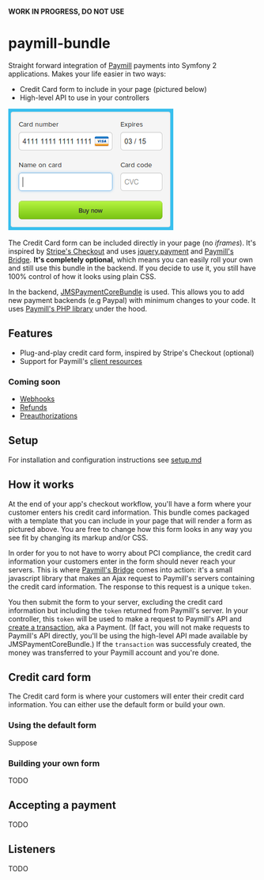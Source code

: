 **WORK IN PROGRESS, DO NOT USE**

# paymill-bundle
Straight forward integration of [Paymill](http://paymill.com) payments into Symfony 2 applications. Makes your life easier in two ways:

* Credit Card form to include in your page (pictured below)
* High-level API to use in your controllers

![Credit card form screenshot](Resources/doc/form.png)

The Credit Card form can be included directly in your page (no *iframes*). It's inspired by [Stripe's Checkout](https://stripe.com/blog/stripe-checkout) and uses [jquery.payment](https://github.com/stripe/jquery.payment) and [Paymill's Bridge](https://www.paymill.com/en-gb/documentation-3/reference/paymill-bridge/). **It's completely optional**, which means you can easily roll your own and still use this bundle in the backend. If you decide to use it, you still have 100% control of how it looks using plain CSS.

In the backend, [JMSPaymentCoreBundle](https://github.com/schmittjoh/JMSPaymentCoreBundle) is used. This allows you to add new payment backends (e.g Paypal) with minimum changes to your code. It uses [Paymill's PHP library](https://github.com/Paymill/Paymill-PHP) under the hood.

## Features

* Plug-and-play credit card form, inspired by Stripe's Checkout (optional)
* Support for Paymill's [client resources](https://www.paymill.com/it-it/documentation-3/reference/api-reference/#clients)

### Coming soon

* [Webhooks](https://www.paymill.com/it-it/documentation-3/reference/api-reference/#webhooks)
* [Refunds](https://www.paymill.com/it-it/documentation-3/reference/api-reference/#refunds)
* [Preauthorizations](https://www.paymill.com/it-it/documentation-3/reference/api-reference/#preauthorizations)

## Setup
For installation and configuration instructions see [setup.md](Resources/doc/setup.md)

## How it works
At the end of your app's checkout workflow, you'll have a form where your customer enters his credit card information. This bundle comes packaged with a template that you can include in your page that will render a form as pictured above. You are free to change how this form looks in any way you see fit by changing its markup and/or CSS.

In order for you to not have to worry about PCI compliance, the credit card information your customers enter in the form should never reach your servers. This is where [Paymill's Bridge](https://www.paymill.com/en-gb/documentation-3/reference/paymill-bridge/) comes into action: it's a small javascript library that makes an Ajax request to Paymill's servers containing the credit card information. The response to this request is a unique `token`.

You then submit the form to your server, excluding the credit card information but including the `token` returned from Paymill's server. In your controller, this `token` will be used to make a request to Paymill's API and [create a transaction](https://www.paymill.com/it-it/documentation-3/reference/api-reference/#create-new-transaction-with), aka a Payment. (If fact, you will not make requests to Paymill's API directly, you'll be using the high-level API made available by JMSPaymentCoreBundle.) If the `transaction` was successfuly created, the money was transferred to your Paymill account and you're done.

## Credit card form
The Credit card form is where your customers will enter their credit card information. You can either use the default form or build your own.

### Using the default form
Suppose

### Building your own form
TODO

## Accepting a payment
TODO

## Listeners
TODO